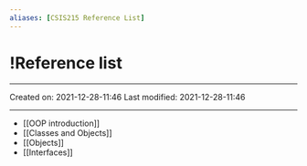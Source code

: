 ```yaml
---
aliases: [CSIS215 Reference List]
---
```

# !Reference list
___

Created on: 2021-12-28-11:46
Last modified: 2021-12-28-11:46

___
* [[OOP introduction]]
* [[Classes and Objects]]
* [[Objects]]
* [[Interfaces]]